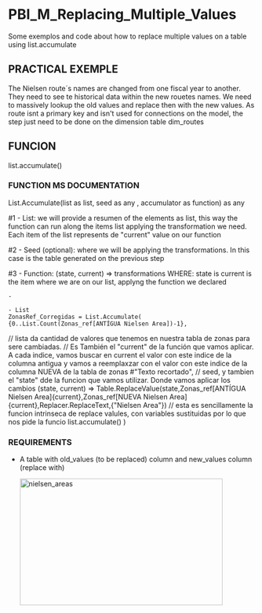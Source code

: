 # PBI_M_Replacing_Multiple_Values
Some exemplos and code about how to replace multiple values on a table using list.accumulate

## PRACTICAL EXEMPLE

The Nielsen route´s names are changed from one fiscal year to another.
They need to see te historical data within the new rouetes names.
We need to massively lookup the old values and replace then with the new values.
As route isnt a primary key and isn't used for connections on the model, the step just need to be done on the dimension table dim_routes

## FUNCION 

list.accumulate()

  ### FUNCTION MS DOCUMENTATION

  List.Accumulate(list as list, seed as any , accumulator as function) as any
  
#1 - List: we will provide a resumen of the elements as list, this way the function can run along the items list applying the transformation we need. 
          Each item of the list represents de "current" value on our function

#2 - Seed (optional): where we will be applying the transformations. In this case is the table generated on the previous step

#3 - Function: (state, current) =>  transformations
      WHERE:
        state is
        current is the item where we are on our list, applyng the function we declared
        

    - 

    - List
    ZonasRef_Corregidas = List.Accumulate(
    {0..List.Count(Zonas_ref[ANTÍGUA Nielsen Area])-1}, 
  // lista da cantidad de valores que tenemos en nuestra tabla de zonas para sere cambiadas. 
// Es También el "current" de la función que vamos aplicar. A cada indice, vamos buscar en current el valor con este indice de la columna antigua y vamos a reemplaxzar con el valor con este indice de la columna NUEVA de la tabla de zonas 
    #"Texto recortado", // seed, y tambien el "state" dde la funcion que vamos utilizar. Donde vamos aplicar los cambios
    (state, current) => Table.ReplaceValue(state,Zonas_ref[ANTÍGUA Nielsen Area]{current},Zonas_ref[NUEVA Nielsen Area]{current},Replacer.ReplaceText,{"Nielsen Area"}) // esta es sencillamente  la funcion intrinseca de replace valules, con variables sustituidas por lo que nos pide la funcio list.accumulate() 
)

### REQUIREMENTS 

- A table with old_values (to be replaced) column and new_values column (replace with)

  <img width="413" height="258" alt="nielsen_areas" src="https://github.com/user-attachments/assets/21443b42-fd84-45d1-b1c3-77b5b1e1b63d" />

